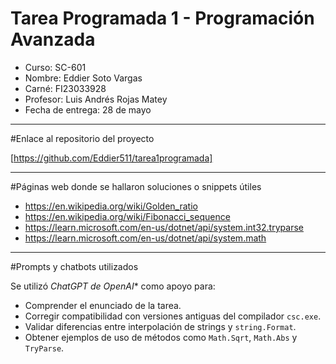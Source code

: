 # Tarea Programada 1 - Programación Avanzada

- Curso: SC-601  
- Nombre: Eddier Soto Vargas  
- Carné: FI23033928 
- Profesor: Luis Andrés Rojas Matey  
- Fecha de entrega: 28 de mayo

---

#Enlace al repositorio del proyecto

[https://github.com/Eddier511/tarea1programada]

---

#Páginas web donde se hallaron soluciones o snippets útiles

- https://en.wikipedia.org/wiki/Golden_ratio  
- https://en.wikipedia.org/wiki/Fibonacci_sequence  
- https://learn.microsoft.com/en-us/dotnet/api/system.int32.tryparse  
- https://learn.microsoft.com/en-us/dotnet/api/system.math  

---

#Prompts y chatbots utilizados

Se utilizó *ChatGPT de OpenAI** como apoyo para:

- Comprender el enunciado de la tarea.
- Corregir compatibilidad con versiones antiguas del compilador `csc.exe`.
- Validar diferencias entre interpolación de strings y `string.Format`.
- Obtener ejemplos de uso de métodos como `Math.Sqrt`, `Math.Abs` y `TryParse`.